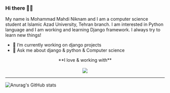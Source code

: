 ### Hi there 👋😉

My name is Mohammad Mahdi Niknam and I am a computer science student at Islamic Azad University, Tehran branch. I am interested in Python language and I am working and learning Django framework. I always try to learn new things!

- 🔭 I’m currently working on django projects
- 💬 Ask me about django & python & Computer science

<p align="center">
  **I love & working with**
 <br/><br/>
  <a href="https://skillicons.dev">
    <img src="https://skillicons.dev/icons?i=html,css,python,django,git,github,vscode" />
  </a>
</p>
<hr/>

![Anurag's GitHub stats](https://github-readme-stats.vercel.app/api?username=niknam1382&show_icons=true&theme=synthwave)
